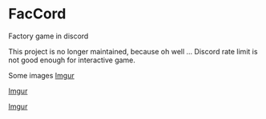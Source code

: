 # FacCord
Factory game in discord

This project is no longer maintained, because oh well ... Discord rate limit is not good enough for interactive game. 

Some images
[Imgur](https://i.imgur.com/6J9ZNif.png)

[Imgur](https://i.imgur.com/nbqRaWA.png)

[Imgur](https://i.imgur.com/oKWcdmD.png)
